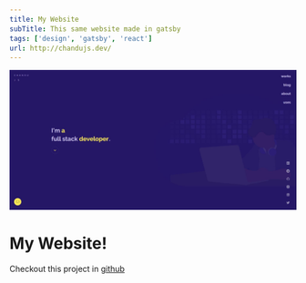 ```yaml
---
title: My Website
subTitle: This same website made in gatsby
tags: ['design', 'gatsby', 'react']
url: http://chandujs.dev/
---
```


![Chandu J S](chandujs.jpg)

# My Website!

Checkout this project in [github](https://github.com/ctrleffive/ctrleffive.github.io)
